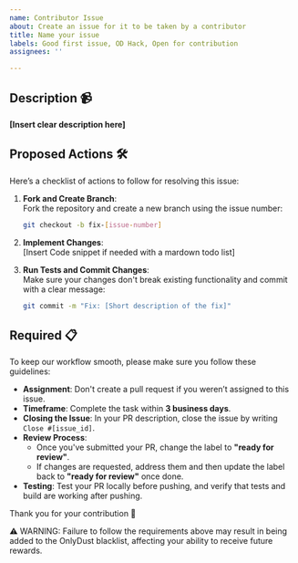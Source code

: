 ```yaml
---
name: Contributor Issue
about: Create an issue for it to be taken by a contributor
title: Name your issue
labels: Good first issue, OD Hack, Open for contribution
assignees: ''

---
```


## Description 📹

**[Insert clear description here]**

## Proposed Actions 🛠️

Here’s a checklist of actions to follow for resolving this issue:

1. **Fork and Create Branch**:  
   Fork the repository and create a new branch using the issue number:
   ```bash
   git checkout -b fix-[issue-number]
   ```

2. **Implement Changes**:  
	[Insert Code snippet if needed with a mardown todo list]

3. **Run Tests and Commit Changes**:  
   Make sure your changes don't break existing functionality and commit with a clear message:
   ```bash
   git commit -m "Fix: [Short description of the fix]"
   ```

## Required 📋

To keep our workflow smooth, please make sure you follow these guidelines:

- **Assignment**: Don't create a pull request if you weren’t assigned to this issue.
- **Timeframe**: Complete the task within **3 business days**.
- **Closing the Issue**: In your PR description, close the issue by writing `Close #[issue_id]`.
- **Review Process**:
  - Once you've submitted your PR, change the label to **"ready for review"**.
  - If changes are requested, address them and then update the label back to **"ready for review"** once done.
- **Testing**: Test your PR locally before pushing, and verify that tests and build are working after pushing.

Thank you for your contribution 🙏

⚠️ WARNING: Failure to follow the requirements above may result in being added to the OnlyDust blacklist, affecting your ability to receive future rewards.